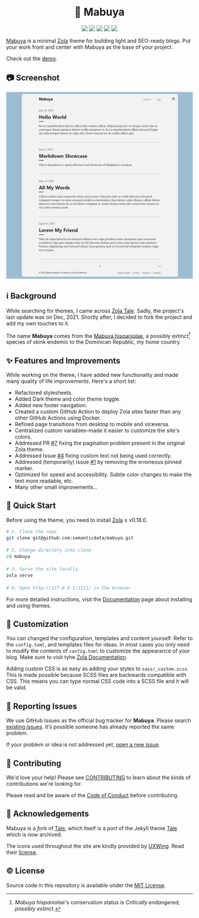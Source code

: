 <!-- # 🦎 Mabuya -->

<div align="center">
<h1>🦎 Mabuya</h1>
  <img src="https://img.shields.io/github/languages/code-size/semanticdata/mabuya" />
  <img src="https://img.shields.io/github/repo-size/semanticdata/mabuya" />
  <img src="https://img.shields.io/github/commit-activity/t/semanticdata/mabuya" />
  <img src="https://img.shields.io/github/last-commit/semanticdata/mabuya" />
  <img src="https://img.shields.io/website/https/mabuya.vercel.app.svg" />
</div>

[Mabuya](https://mabuya.vercel.app/) is a minimal [Zola](https://www.getzola.org/) theme for building light and SEO-ready blogs. Put your work front and center with Mabuya as the base of your project.

Check out the [demo](https://mabuya.vercel.app/).

## 📷 Screenshot

<img alt="Website Screenshot" src="screenshot-alt.png" width="720px" />

## ℹ Background

While searching for themes, I came across [Zola Tale](https://github.com/aaranxu/tale-zola). Sadly, the project's last update was on Dec, 2021. Shortly after, I decided to fork the project and add my own touches to it.

The name **Mabuya** comes from the [Mabuya hispaniolae](https://en.wikipedia.org/wiki/Mabuya_hispaniolae?useskin=vector), a possibly extinct[^1] species of skink endemic to the Dominican Republic, my home country.

## ✨ Features and Improvements

While working on the theme, I have added new functionality and made many quality of life improvements. Here's a short list:

- Refactored stylesheets.
- Added Dark theme and color theme toggle.
- Added new footer navigation.
- Created a custom GitHub Action to deploy Zola sites faster than any other GitHub Actions using Docker.
- Refined page transitions from desktop to mobile and viceversa.
- Centralized custom variables–made it easier to customize the site's colors.
- Addressed PR [#7](https://github.com/aaranxu/tale-zola/pull/7) fixing the pagination problem present in the original Zola theme.
- Addressed Issue [#4](https://github.com/aaranxu/tale-zola/issues/4) fixing custom text not being used correctly.
- Addressed (temporarily) Issue [#1](https://github.com/aaranxu/tale-zola/issues/1) by removing the erroneous pinned marker.
- Optimized for speed and accessibility. Subtle color changes to make the text more readable, etc.
- Many other small improvements...

## 🚀 Quick Start

Before using the theme, you need to install [Zola](https://www.getzola.org/documentation/getting-started/installation/) ≥ v0.18.0.

```sh
# 1. Clone the repo
git clone git@github.com:semanticdata/mabuya.git

# 2. Change directory into clone
cd mabuya

# 3. Serve the site locally
zola serve

# 4. Open http://127.0.0.1:1111/ in the browser
```

For more detailed instructions, visit the [Documentation](https://www.getzola.org/documentation/themes/installing-and-using-themes/) page about installing and using themes.

## 🎨 Customization

You can changed the configuration, templates and content yourself. Refer to the `config.toml`, and templates files for ideas. In most cases you only need to modify the contents of `config.toml` to customize the appearance of your blog. Make sure to visit tyhe [Zola Documentation](https://www.getzola.org/documentation/getting-started/overview/).

Adding custom CSS is as easy as adding your styles to `sass/_custom.scss`. This is made possible because SCSS files are backwards compatible with CSS. This means you can type normal CSS code into a SCSS file and it will be valid.

## 🚩 Reporting Issues

We use GitHub Issues as the official bug tracker for **Mabuya**. Please
search [existing issues](https://github.com/semanticdata/mabuya/issues). It’s
possible someone has already reported the same problem.

If your problem or idea is not addressed yet, [open a new issue](https://github.com/semanticdata/mabuya/issues/new).

## 🤝 Contributing

We'd love your help! Please see [CONTRIBUTING](./CONTRIBUTING.md) to learn about the kinds of contributions we're looking for.

Please read and be aware of the [Code of Conduct](.github/CODE_OF_CONDUCT.md) before contributing.

## 💜 Acknowledgements

Mabuya is a *fork* of [Tale](https://github.com/aaranxu/tale-zola), which itself is a *port* of the Jekyll theme [Tale](https://github.com/chesterhow/tale) which is now archived.

The icons used throughout the site are kindly provided by [UXWing](https://uxwing.com/license/). Read their [license](https://uxwing.com/license/).

## ©️ License

Source code in this repository is available under the [MIT License](LICENSE).

[^1]: *Mabuya hispaniolae*'s conservation status is *Critically endangered, possibly extinct*.  
